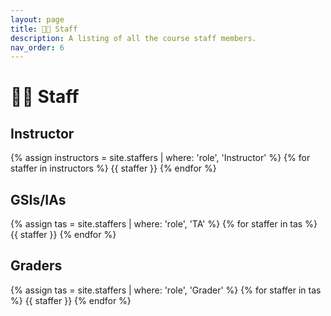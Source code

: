 ```yaml
---
layout: page
title: 👩‍🏫 Staff
description: A listing of all the course staff members.
nav_order: 6
---
```


# 👩‍🏫 Staff

## Instructor

{% assign instructors = site.staffers | where: 'role', 'Instructor' %}
{% for staffer in instructors %}
{{ staffer }}
{% endfor %}

## GSIs/IAs

{% assign tas = site.staffers | where: 'role', 'TA' %}
{% for staffer in tas %}
{{ staffer }}
{% endfor %}

## Graders

{% assign tas = site.staffers | where: 'role', 'Grader' %}
{% for staffer in tas %}
{{ staffer }}
{% endfor %}
